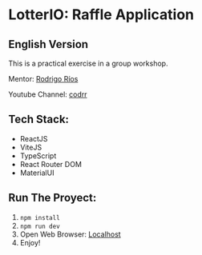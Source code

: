 # LotterIO: Raffle Application
## English Version

This is a practical exercise in a group workshop.

Mentor: 
[Rodrigo Ríos](https://github.com/rodrigoalejandrorios)

Youtube Channel:
[codrr](https://www.youtube.com/channel/UC4RowRfGUXCr9l7I1s507ng)
## Tech Stack:
- ReactJS
- ViteJS
- TypeScript
- React Router DOM
- MaterialUI

## Run The Proyect:

1. `npm install`
2. `npm run dev`
3. Open Web Browser: [Localhost](http://127.0.0.1:5173/)
4. Enjoy!

